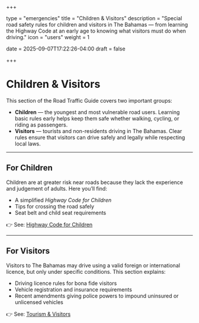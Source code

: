 +++

type = "emergencies"
title = "Children & Visitors"
description = "Special road safety rules for children and visitors in The Bahamas — from learning the Highway Code at an early age to knowing what visitors must do when driving."
icon = "users"
weight = 1

date = 2025-09-07T17:22:26-04:00
draft = false

+++


# Children & Visitors

This section of the Road Traffic Guide covers two important groups:

- **Children** — the youngest and most vulnerable road users. Learning basic rules early helps keep them safe whether walking, cycling, or riding as passengers.
- **Visitors** — tourists and non-residents driving in The Bahamas. Clear rules ensure that visitors can drive safely and legally while respecting local laws.

---

## For Children
Children are at greater risk near roads because they lack the experience and judgement of adults. Here you’ll find:
- A simplified *Highway Code for Children*  
- Tips for crossing the road safely  
- Seat belt and child seat requirements  

👉 See: [Highway Code for Children](/children-visitors/highway-code-children/)

---

## For Visitors
Visitors to The Bahamas may drive using a valid foreign or international licence, but only under specific conditions. This section explains:
- Driving licence rules for bona fide visitors  
- Vehicle registration and insurance requirements  
- Recent amendments giving police powers to impound uninsured or unlicensed vehicles  

👉 See: [Tourism & Visitors](/children-visitors/tourism-visitors/)
